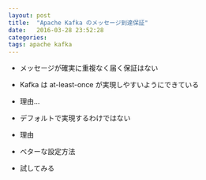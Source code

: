 ```yaml
---
layout: post
title:  "Apache Kafka のメッセージ到達保証"
date:   2016-03-28 23:52:28
categories: 
tags: apache kafka
---
```


- メッセージが確実に重複なく届く保証はない

- Kafka は at-least-once が実現しやすいようにできている
- 理由...


- デフォルトで実現するわけではない
- 理由
- ベターな設定方法

- 試してみる

